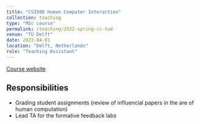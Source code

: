 ```yaml
---
title: "CS3500 Human Computer Interaction"
collection: teaching
type: "MSc course"
permalink: /teaching/2022-spring-cc-tud
venue: "TU Delft"
date: 2022-04-01
location: "Delft, Netherlands"
role: "Teaching Assistant"
---
```


[Course website](https://studiegids.tudelft.nl/a101_displayCourse.do?course_id=64463)

Responsibilities
------
- Grading student assignments (review of influencial papers in the are of human computation)
- Lead TA for the formative feedback labs